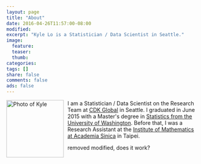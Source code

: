 ```yaml
---
layout: page
title: "About"
date: 2016-04-26T11:57:00-08:00
modified: 
excerpt: "Kyle Lo is a Statistician / Data Scientist in Seattle."
image:
  feature:
  teaser:
  thumb:
categories:
tags: []
share: false
comments: false
ads: false
---
```


<img src="{{ site.url}}/images/bio-photo.jpg" alt="Photo of Kyle" width="150" height="150" align="left" style="margin: 0px 10px 0px 0px;"> I am a Statistician / Data Scientist on the Research Team at [CDK Global](http://www.cdkglobal.com/insightcenter/digital-marketing) in Seattle. I graduated in June 2015 with a Master's degree in [Statistics from the University of Washington](https://www.stat.washington.edu/).  Before that, I was a Research Assistant at the [Institute of Mathematics at Academia Sinica](http://www.math.sinica.edu.tw/www/default_e.jsp) in Taipei.

removed modified, does it work?

